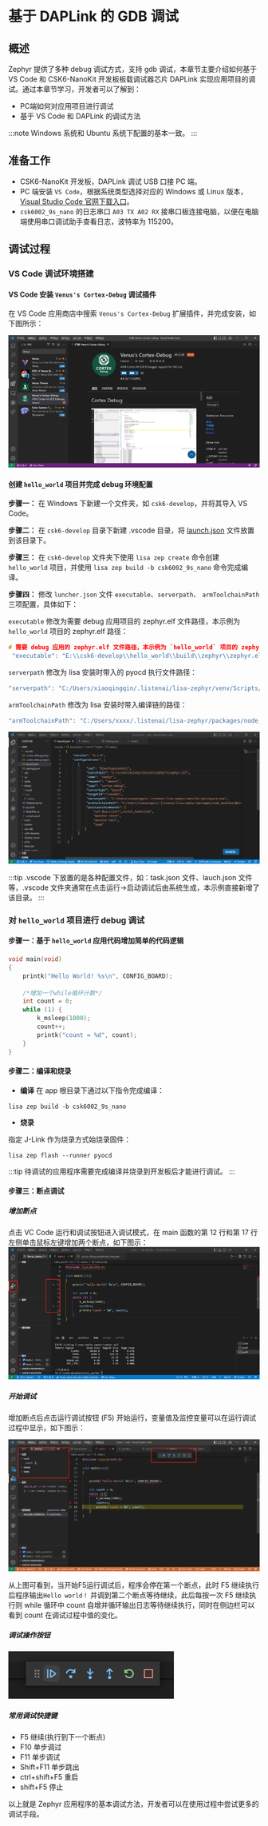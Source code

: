 # 基于 DAPLink 的 GDB 调试

## 概述
Zephyr 提供了多种 debug 调试方式，支持 gdb 调试，本章节主要介绍如何基于 VS Code 和 CSK6-NanoKit 开发板板载调试器芯片 DAPLink 实现应用项目的调试。通过本章节学习，开发者可以了解到：
- PC端如何对应用项目进行调试
- 基于 VS Code 和 DAPLink 的调试方法

:::note
Windows 系统和 Ubuntu 系统下配置的基本一致。
:::

## 准备工作
- CSK6-NanoKit 开发板，DAPLink 调试 USB 口接 PC 端。
- PC 端安装 `VS Code`，根据系统类型选择对应的 Windows 或 Linux 版本，[Visual Studio Code 官网下载入口](https://code.visualstudio.com/Download)。
- `csk6002_9s_nano` 的日志串口 `A03 TX A02 RX` 接串口板连接电脑，以便在电脑端使用串口调试助手查看日志，波特率为 115200。

## 调试过程
### VS Code 调试环境搭建
#### VS Code 安装 `Venus's Cortex-Debug` 调试插件
在 VS Code 应用商店中搜索 `Venus's Cortex-Debug` 扩展插件，并完成安装，如下图所示：

![](./files/venus-debug.png)

#### 创建 `hello_world` 项目并完成 debug 环境配置

**步骤一：** 在 Windows 下新建一个文件夹，如 `csk6-develop`，并将其导入 VS Code。

**步骤二：** 在 `csk6-develop` 目录下新建 .vscode 目录，将 [launch.json](https://iflyos-external.oss-cn-shanghai.aliyuncs.com/public/lsopen/zephyr/%E5%8A%9F%E8%83%BD%E6%96%87%E4%BB%B6/jlink-debug/launch.json) 文件放置到该目录下。

**步骤三：** 在 `csk6-develop` 文件夹下使用 `lisa zep create` 命令创建 `hello_world` 项目，并使用 `lisa zep build -b csk6002_9s_nano` 命令完成编译。

**步骤四：** 修改 `luncher.json` 文件 `executable`、`serverpath`、 `armToolchainPath` 三项配置，具体如下：

`executable` 修改为需要 debug 应用项目的 zephyr.elf 文件路径，本示例为`hello_world` 项目的 zephyr.elf 路径：
```c 
# 需要 debug 应用的 zephyr.elf 文件路径，本示例为 `hello_world` 项目的 zephyr.elf 路径 
 "executable": "E:\\csk6-develop\\hello_world\\build\\zephyr\\zephyr.elf",
```

`serverpath` 修改为 lisa 安装时带入的 pyocd 执行文件路径：
```c 
"serverpath": "C:/Users/xiaoqingqin/.listenai/lisa-zephyr/venv/Scripts/pyocd.exe",
```

`armToolchainPath` 修改为 lisa 安装时带入编译链的路径：
```c
"armToolchainPath": "C:/Users/xxxx/.listenai/lisa-zephyr/packages/node_modules/@binary/gcc-arm-none-eabi-9/binary/bin",
``` 

![](./files/venus-debug_config_daplink.png)

:::tip
.vscode 下放置的是各种配置文件，如：task.json 文件、lauch.json 文件等，.vscode 文件夹通常在点击运行->启动调试后由系统生成，本示例直接新增了该目录。
:::

### 对 `hello_world` 项目进行 debug 调试
#### 步骤一：基于 `hello_world` 应用代码增加简单的代码逻辑
```c
void main(void)
{
	printk("Hello World! %s\n", CONFIG_BOARD);

    /*增加一个while循环计数*/
    int count = 0;
	while (1) {
        k_msleep(1000);
        count++;
        printk("count = %d", count);
	}
}
```
#### 步骤二：编译和烧录  
- **编译**
在 app 根目录下通过以下指令完成编译：
```
lisa zep build -b csk6002_9s_nano
```
- **烧录**   

指定 J-Link 作为烧录方式始烧录固件：
```
lisa zep flash --runner pyocd
```

:::tip
待调试的应用程序需要完成编译并烧录到开发板后才能进行调试。
:::

#### 步骤三：断点调试
##### 增加断点

点击 VC Code 运行和调试按钮进入调试模式，在 main 函数的第 12 行和第 17 行左侧单击鼠标左键增加两个断点，如下图示：
![](./files/venus-debug_rundebug.png)


##### 开始调试  
增加断点后点击运行调试按钮 (F5) 开始运行，变量值及监控变量可以在运行调试过程中显示，如下图示：

![](./files/venus-debug_rundebug03.png)

从上图可看到，当开始F5运行调试后，程序会停在第一个断点，此时 F5 继续执行后程序输出`Hello world！` 并调到第二个断点等待继续，此后每按一次 F5 继续执行则 while 循环中 count 自增并循环输出日志等待继续执行，同时在侧边栏可以看到 count 在调试过程中值的变化。

##### 调试操作按钮

![](./files/debug_but.png)

##### 常用调试快捷键
- F5 继续(执行到下一个断点)
- F10 单步调过
- F11 单步调试
- Shift+F11 单步跳出
- ctrl+shift+F5 重启
- shift+F5 停止

以上就是 Zephyr 应用程序的基本调试方法，开发者可以在使用过程中尝试更多的调试手段。




